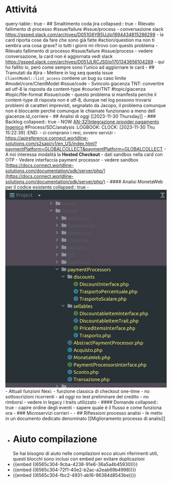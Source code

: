 # Attivitá
query-table:: true
	- ## Smaltimento coda jira
	  collapsed:: true
		- Rilevato fallimento di processo #issue/failure #issue/process
			- conversazione slack https://gsped.slack.com/archives/D051G6YB5UJ/p1694434815286299
			- la card riporta cose da fare che sono giá fatte #action/question ma non ti sembra una cosa grave? io tutti i giorni mi ritrovo con questo problema
		- Rilevato fallimento di processo #issue/failure #issue/process
			- vedere conversazione, la card non é aggiornata vedi slack https://gsped.slack.com/archives/D051JLRCJS0/p1701343656104289
			- qui ho fallito io, peró come sempre sono l'unico ad aggiornare le card
	- ## Tramutati da #jira
		- Mettere in log seq questa issue `ClientModel::list_access` contiene un bug su caso limite #model/core/ClientModel #issue/code
		- Svincolo giacenza TNT: convertire ad utf-8 la risposta da content-type #courier/TNT #topic/giacenza #topic/file-format #issue/code
			- questo problema si manifesta perche il content-type di risposta non é utf-8, dunque nel log possono trovarsi problemi di caratteri imprevisti, segnalato da Jacopo, il problema comunque non é bloccante perché comunque le chiamate funzionano a meno dell giacenze.id_corriere
	- ## Analisi di oggi [[2023-11-30 Thursday]]
		- ### Backlog
		  collapsed:: true
			- NOW [AN-32|Integrazione provider pagamento Ingenico](https://gsped.atlassian.net/browse/AN-32) #Process/SDC/analysis
			  :LOGBOOK:
			  CLOCK: [2023-11-30 Thu 15:22:39]
			  :END:
				- ci comprano i resi, ovvero servizi
				- https://apireference.connect.worldline-solutions.com/s2sapi/v1/en_US/index.html?paymentPlatform=GLOBALCOLLECT&paymentPlatform=GLOBALCOLLECT
				- A noi interessa modalitá la **Hosted Checkout**
				- dati sandbox nella card con OTP
				- Vedere interfaccia payment processor
				- vedere sandbox [https://docs.connect.worldline-solutions.com/documentation/sdk/server/php/](https://docs.connect.worldline-solutions.com/documentation/sdk/server/php/)
				- #### Analisi MonetaWeb per il codice esistente
				  collapsed:: true
					- ![image.png](../assets/image_1701350885289_0.png)
					- Attuali funzioni Nexi:
						- funzione classica di checkout one-time
						- no sottoscrizioni ricorrenti
						- ad oggi no test preliminare del credito
						- no rimborsi
						- vedere in legacy i traits utilizzato
				- #### Domande
				  collapsed:: true
					- capire ordine degli eventi
					- sapere quale é il flusso e come funziona ora
			- ### Microservizi corrieri
				-
	- ## Riflessioni processo analisi
		- le metto in un documento dedicato denominato [[Miglioramento processo di analisi]]
- # Aiuto compilazione
  Se hai bisogno di aiuto nelle compilazioni ecco alcuni riferimenti utili, questi blocchi sono inclusi con embed per evitare duplicazioni
- {{embed ((6565c304-9cba-4238-91e6-36a5a4b45930))}}
- {{embed ((6565c304-72f1-40e2-b2ac-a2eab69b4998))}}
- {{embed ((6565c304-fbc2-4931-ab16-96384d8543be))}}